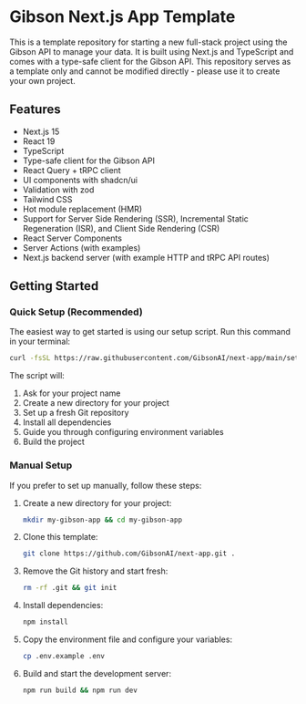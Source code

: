 # Gibson Next.js App Template

This is a template repository for starting a new full-stack project using the Gibson API to manage your data. It is built using Next.js and TypeScript and comes with a type-safe client for the Gibson API. This repository serves as a template only and cannot be modified directly - please use it to create your own project.

## Features

- Next.js 15
- React 19
- TypeScript
- Type-safe client for the Gibson API
- React Query + tRPC client
- UI components with shadcn/ui
- Validation with zod
- Tailwind CSS
- Hot module replacement (HMR)
- Support for Server Side Rendering (SSR), Incremental Static Regeneration (ISR), and Client Side Rendering (CSR)
- React Server Components
- Server Actions (with examples)
- Next.js backend server (with example HTTP and tRPC API routes)

## Getting Started

### Quick Setup (Recommended)

The easiest way to get started is using our setup script. Run this command in your terminal:

```bash
curl -fsSL https://raw.githubusercontent.com/GibsonAI/next-app/main/setup.sh | bash
```

The script will:
1. Ask for your project name
2. Create a new directory for your project
3. Set up a fresh Git repository
4. Install all dependencies
5. Guide you through configuring environment variables
6. Build the project

### Manual Setup

If you prefer to set up manually, follow these steps:

1. Create a new directory for your project:
   ```bash
   mkdir my-gibson-app && cd my-gibson-app
   ```
2. Clone this template:
   ```bash
   git clone https://github.com/GibsonAI/next-app.git .
   ```
3. Remove the Git history and start fresh:
   ```bash
   rm -rf .git && git init
   ```
4. Install dependencies:
   ```bash
   npm install
   ```
5. Copy the environment file and configure your variables:
   ```bash
   cp .env.example .env
   ```
6. Build and start the development server:
   ```bash
   npm run build && npm run dev
   ```
